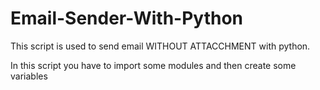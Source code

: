 # Email-Sender-With-Python
This script is used to send email WITHOUT ATTACCHMENT with python.

In this script you have to import some modules and then create some variables 
